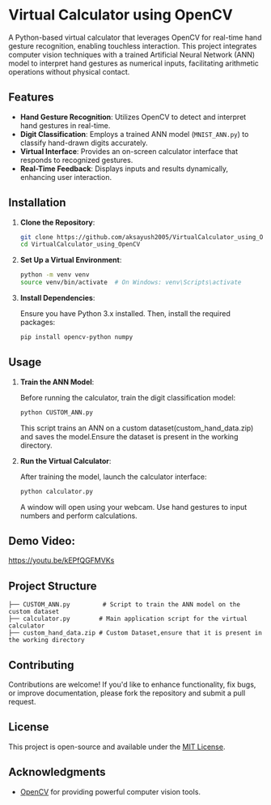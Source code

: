 # Virtual Calculator using OpenCV

A Python-based virtual calculator that leverages OpenCV for real-time hand gesture recognition, enabling touchless interaction. This project integrates computer vision techniques with a trained Artificial Neural Network (ANN) model to interpret hand gestures as numerical inputs, facilitating arithmetic operations without physical contact.

## Features

- **Hand Gesture Recognition**: Utilizes OpenCV to detect and interpret hand gestures in real-time.
- **Digit Classification**: Employs a trained ANN model (`MNIST_ANN.py`) to classify hand-drawn digits accurately.
- **Virtual Interface**: Provides an on-screen calculator interface that responds to recognized gestures.
- **Real-Time Feedback**: Displays inputs and results dynamically, enhancing user interaction.

## Installation

1. **Clone the Repository**:

   ```bash
   git clone https://github.com/aksayush2005/VirtualCalculator_using_OpenCV.git
   cd VirtualCalculator_using_OpenCV
   ```

2. **Set Up a Virtual Environment**:

   ```bash
   python -m venv venv
   source venv/bin/activate  # On Windows: venv\Scripts\activate
   ```

3. **Install Dependencies**:

   Ensure you have Python 3.x installed. Then, install the required packages:

   ```bash
   pip install opencv-python numpy
   ```

   

## Usage

1. **Train the ANN Model**:

   Before running the calculator, train the digit classification model:

   ```bash
   python CUSTOM_ANN.py
   ```

   This script trains an ANN on a custom dataset(custom_hand_data.zip) and saves the model.Ensure the dataset is present in the working directory.

2. **Run the Virtual Calculator**:

   After training the model, launch the calculator interface:

   ```bash
   python calculator.py
   ```

   A window will open using your webcam. Use hand gestures to input numbers and perform calculations.
## Demo Video:
https://youtu.be/kEPfQGFMVKs

## Project Structure

```
├── CUSTOM_ANN.py         # Script to train the ANN model on the custom dataset
├── calculator.py        # Main application script for the virtual calculator
├── custom_hand_data.zip # Custom Dataset,ensure that it is present in the working directory
```

## Contributing

Contributions are welcome! If you'd like to enhance functionality, fix bugs, or improve documentation, please fork the repository and submit a pull request.

## License

This project is open-source and available under the [MIT License](LICENSE).

## Acknowledgments

- [OpenCV](https://opencv.org/) for providing powerful computer vision tools.
